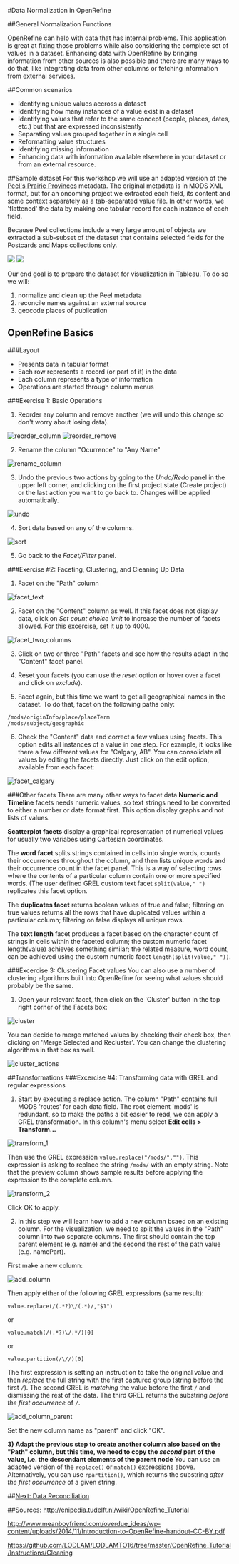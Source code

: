 #Data Normalization in OpenRefine

##General Normalization Functions

OpenRefine can help with data that has internal problems. This application is great at fixing those problems while also considering the complete set of values in a dataset. Enhancing data with OpenRefine by bringing information from other sources is also possible and there are many ways to do that, like integrating data from other columns or fetching information from external services.

##Common scenarios

- Identifying unique values accross a dataset
- Identifying how many instances of a value exist in a dataset
- Identifying values that refer to the same concept (people, places, dates, etc.) but that are expressed inconsistently
- Separating values grouped together in a single cell
- Reformatting value structures
- Identifying missing information
- Enhancing data with information available elsewhere in your dataset or from an external resource.


##Sample dataset
For this workshop we will use an adapted version of the [Peel's Prairie Provinces](http://peel.library.ualberta.ca/index.html) metadata. The original metadata is in MODS XML format, but for an oncoming project we extracted each field, its content and some context separately as a tab-separated value file. In other words, we 'flattened' the data by making one tabular record for each instance of each field.

Because Peel collections include a very large amount of objects we extracted a sub-subset of the dataset that contains selected fields for the Postcards and Maps collections only.

![](../screenshots/postcards.png)
![](../screenshots/maps.png)

Our end goal is to prepare the dataset for visualization in Tableau. To do so we will:

1. normalize and clean up the Peel metadata
2. reconcile names against an external source
3. geocode places of publication


## OpenRefine Basics

###Layout
- Presents data in tabular format
- Each row represents a record (or part of it) in the data
- Each column represents a type of information
- Operations are started through column menus

###Exercise 1: Basic Operations
1) Reorder any column and remove another (we will undo this change so don't worry about losing data).

![reorder_column](../screenshots/reorder_column.png)
![reorder_remove](../screenshots/reorder_remove.png)

2) Rename the column "Ocurrence" to "Any Name"

![rename_column](../screenshots/rename_column.png)

3) Undo the previous two actions by going to the *Undo/Redo* panel in the upper left corner, and clicking on the first project state (Create project) or the last action you want to go back to. Changes will be applied automatically.

![undo](../screenshots/undo.png)


4) Sort data based on any of the columns. 

![sort](../screenshots/sort.png)

5) Go back to the *Facet/Filter* panel.

###Exercise #2: Faceting, Clustering, and Cleaning Up Data
1) Facet on the "Path" column

![facet_text](../screenshots/facet_text.png)

2) Facet on the "Content" column as well. If this facet does not display data, click on *Set count choice limit* to increase the number of facets allowed. For this excercise, set it up to 4000.

![facet_two_columns](../screenshots/facet_two_columns.png)

3) Click on two or three "Path" facets and see how the results adapt in the "Content" facet panel.

4) Reset your facets (you can use the *reset* option or hover over a facet and click on *exclude*).

5) Facet again, but this time we want to get all geographical names in the dataset. To do that, facet on the following paths only:

```
/mods/originInfo/place/placeTerm
/mods/subject/geographic
```

6) Check the "Content" data and correct a few values using facets. This option edits all instances of a value in one step. For example, it looks like there a few different values for "Calgary, AB". You can consolidate all values by editing the facets directly. Just click on the edit option, available from each facet:

![facet_calgary](../screenshots/facet_calgary.png)

###Other facets
There are many other ways to facet data
**Numeric and Timeline** facets needs numeric values, so text strings need to be converted to either a number or date format first. This option display graphs and not lists of values.

**Scatterplot facets** display a graphical representation of numerical values for usually two variabes using Cartesian coordinates.

The **word facet** splits strings contained in cells into single words, counts their occurrences throughout the column, and then lists unique words and their occurrence count in the facet panel. This is a way of selecting rows where the contents of a particular column contain one or more specified words. (The user defined GREL custom text facet `split(value," ")` replicates this facet option.

The **duplicates facet** returns boolean values of true and false; filtering on true values returns all the rows that have duplicated values within a particular column; filtering on false displays all unique rows.

The **text length** facet produces a facet based on the character count of strings in cells within the faceted column; the custom numeric facet length(value) achieves something similar; the related measure, word count, can be achieved using the custom numeric facet `length(split(value," "))`.

###Excercise 3: Clustering Facet values
You can also use a number of clustering algorithms built into OpenRefine for seeing what values should probably be the same. 


1) Open your relevant facet, then click on the 'Cluster' button in the top right corner of the Facets box:

![cluster](../screenshots/cluster.png)

You can decide to merge matched values by checking their check box, then clicking on 'Merge Selected and Recluster'. You can change the clustering algorithms in that box as well.

![cluster_actions](../screenshots/cluster_actions.png)


##Transformations
###Excercise #4: Transforming data with GREL and regular expressions

1) Start by executing a replace action. The column "Path" contains full MODS 'routes' for each data field. The root element 'mods' is redundant, so to make the paths a bit easier to read, we can apply a GREL transformation. In this column's menu select **Edit cells > Transform...**

![transform_1](../screenshots/transform_1.png)

Then use the GREL expression `value.replace("/mods/","")`. This expression is asking to replace the string `/mods/` with an empty string. Note that the preview column shows sample results before applying the expression to the complete column.

![transform_2](../screenshots/transform_2.png)

Click OK to apply.


2) In this step we will learn how to add a new column bsaed on an existing column. For the visualization, we need to split the values in the "Path" column into two separate columns. The first should contain the top parent element (e.g. name) and the second the rest of the path value (e.g. namePart).

First make a new column:

![add_column](../screenshots/add_column.png)

Then apply either of the following GREL expressions (same result):

`value.replace(/(.*?)\/(.*)/,"$1")`

or

`value.match(/(.*?)\/.*/)[0]`

or

`value.partition(/\//)[0]`

The first expression is setting an instruction to take the original value and then *replace* the full string with the first captured group (string before the first `/`). The second GREL is *matching* the value before the first `/` and dismissing the rest of the data. The third GREL returns the substring *before the first occurrence* of `/`.

![add_column_parent](../screenshots/add_column_parent.png)

Set the new column name as "parent" and click "OK".

**3) Adapt the previous step to create another column also based on the "Path" column, but this time, we need to copy the *second* part of the value, i.e. the descendant elements of the parent node** You can use an adapted version of the `replace()` or `match()` expressions above. Alternatively, you can use `rpartition()`, which returns the substring *after the first occurrence* of a given string.



##[Next: Data Reconciliation](https://github.com/code4libyeg/openrefine_workshop_2016/tree/master/instructions/reconciliation)


##Sources:
http://enipedia.tudelft.nl/wiki/OpenRefine_Tutorial

http://www.meanboyfriend.com/overdue_ideas/wp-content/uploads/2014/11/Introduction-to-OpenRefine-handout-CC-BY.pdf

https://github.com/LODLAM/LODLAMTO16/tree/master/OpenRefine_Tutorial/Instructions/Cleaning